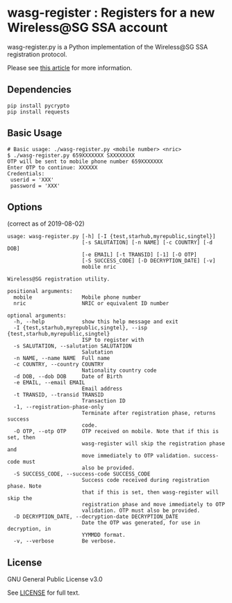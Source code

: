 wasg-register : Registers for a new Wireless@SG SSA account
===========================================================

wasg-register.py is a Python implementation of the Wireless@SG SSA
registration protocol.

Please see [this article](https://medium.com/@zerotypic/making-wireless-sgx-work-on-linux-92216c66fdb7)
for more information.

## Dependencies

```
pip install pycrypto
pip install requests
```

## Basic Usage

```
# Basic usage: ./wasg-register.py <mobile number> <nric>
$ ./wasg-register.py 659XXXXXXX SXXXXXXXX
OTP will be sent to mobile phone number 659XXXXXXX
Enter OTP to continue: XXXXXX
Credentials:
 userid = 'XXX'
 password = 'XXX'
```

## Options

(correct as of 2019-08-02)

```
usage: wasg-register.py [-h] [-I {test,starhub,myrepublic,singtel}]
                        [-s SALUTATION] [-n NAME] [-c COUNTRY] [-d DOB]
                        [-e EMAIL] [-t TRANSID] [-1] [-O OTP]
                        [-S SUCCESS_CODE] [-D DECRYPTION_DATE] [-v]
                        mobile nric

Wireless@SG registration utility.

positional arguments:
  mobile                Mobile phone number
  nric                  NRIC or equivalent ID number

optional arguments:
  -h, --help            show this help message and exit
  -I {test,starhub,myrepublic,singtel}, --isp {test,starhub,myrepublic,singtel}
                        ISP to register with
  -s SALUTATION, --salutation SALUTATION
                        Salutation
  -n NAME, --name NAME  Full name
  -c COUNTRY, --country COUNTRY
                        Nationality country code
  -d DOB, --dob DOB     Date of Birth
  -e EMAIL, --email EMAIL
                        Email address
  -t TRANSID, --transid TRANSID
                        Transaction ID
  -1, --registration-phase-only
                        Terminate after registration phase, returns success
                        code.
  -O OTP, --otp OTP     OTP received on mobile. Note that if this is set, then
                        wasg-register will skip the registration phase and
                        move immediately to OTP validation. success-code must
                        also be provided.
  -S SUCCESS_CODE, --success-code SUCCESS_CODE
                        Success code received during registration phase. Note
                        that if this is set, then wasg-register will skip the
                        registration phase and move immediately to OTP
                        validation. OTP must also be provided.
  -D DECRYPTION_DATE, --decryption-date DECRYPTION_DATE
                        Date the OTP was generated, for use in decryption, in
                        YYMMDD format.
  -v, --verbose         Be verbose.
```


## License

GNU General Public License v3.0

See [LICENSE](/LICENSE) for full text.
